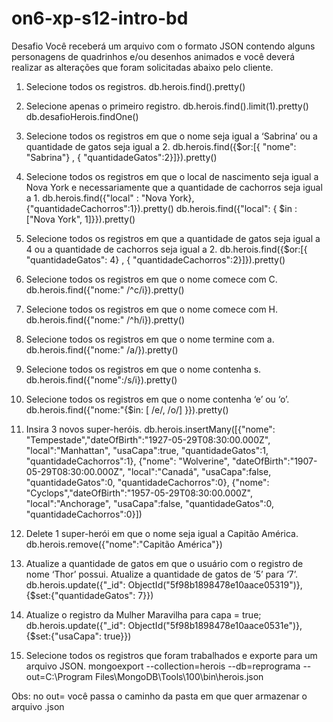 # on6-xp-s12-intro-bd

Desafio
Você receberá um arquivo com o formato JSON contendo alguns personagens de quadrinhos e/ou desenhos animados e você deverá realizar as alterações que foram solicitadas abaixo pelo cliente.

1.	Selecione todos os registros.
    db.herois.find().pretty()

2.	Selecione apenas o primeiro registro.
    db.herois.find().limit(1).pretty()
    db.desafioHerois.findOne()
    
3.	Selecione todos os registros em que o nome seja igual a ‘Sabrina’ ou a quantidade de gatos seja igual a 2.
    db.herois.find({$or:[{ "nome": "Sabrina"} , { "quantidadeGatos":2}]}).pretty()

4.	Selecione todos os registros em que o local de nascimento seja igual a Nova York e necessariamente que a quantidade de cachorros seja igual a 1.
    db.herois.find({"local" : "Nova York}, {"quantidadeCachorros":1}).pretty()
    db.herois.find({"local": { $in : ["Nova York", 1]}}).pretty()

5.	Selecione todos os registros em que a quantidade de gatos seja igual a 4 ou a quantidade de cachorros seja igual a 2.
    db.herois.find({$or:[{ "quantidadeGatos": 4} , { "quantidadeCachorros":2}]}).pretty()

6.	Selecione todos os registros em que o nome comece com C.
    db.herois.find({"nome:" /^c/i}).pretty()

7.	Selecione todos os registros em que o nome comece com H.
    db.herois.find({"nome:" /^h/i}).pretty()    

8.	Selecione todos os registros em que o nome termine com a.
    db.herois.find({"nome:" /a/}).pretty()

9.	Selecione todos os registros em que o nome contenha s.
    db.herois.find({"nome":/s/i}).pretty()

10.	Selecione todos os registros em que o nome contenha ‘e’ ou ‘o’.
    db.herois.find({"nome:"{$in: [ /e/, /o/] }}).pretty()

11.	Insira 3 novos super-heróis.
db.herois.insertMany([{"nome": "Tempestade","dateOfBirth":"1927-05-29T08:30:00.000Z", "local":"Manhattan", "usaCapa":true, "quantidadeGatos":1, "quantidadeCachorros":1},
{"nome": "Wolverine", "dateOfBirth":"1907-05-29T08:30:00.000Z", "local":"Canadá", "usaCapa":false, "quantidadeGatos":0, "quantidadeCachorros":0},
{"nome": "Cyclops","dateOfBirth":"1957-05-29T08:30:00.000Z", "local":"Anchorage", "usaCapa":false, "quantidadeGatos":0, "quantidadeCachorros":0}])

12.	Delete 1 super-herói em que o nome seja igual a Capitão América.
  db.herois.remove({"nome":"Capitão América"})

13.	Atualize a quantidade de gatos em que o usuário com o registro de nome ‘Thor’ possui. Atualize a quantidade de gatos de ‘5’ para ‘7’.
  db.herois.update({"_id": ObjectId("5f98b1898478e10aace05319")}, {$set:{"quantidadeGatos": 7}})

14. Atualize o registro da Mulher Maravilha para capa = true;
  db.herois.update({"_id": ObjectId("5f98b1898478e10aace0531e")}, {$set:{"usaCapa": true}})

15.	Selecione todos os registros que foram trabalhados e exporte para um arquivo JSON.
mongoexport --collection=herois --db=reprograma --out=C:\Program Files\MongoDB\Tools\100\bin\herois.json

Obs: no out= você passa o caminho da pasta em que quer armazenar o arquivo .json   
